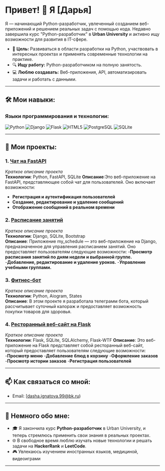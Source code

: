 # Привет! 👋 Я [Дарья]

Я — начинающий Python-разработчик, увлеченный созданием веб-приложений и решением реальных задач с помощью кода. Недавно завершила курс "Python-разработчик" в **Urban University** и активно ищу возможности для развития в IT-сфере.

- 🎯 **Цель:** Развиваться в области разработки на Python, участвовать в интересных проектах и применять современные технологии на практике.
- 🔍 **Ищу работу:** Python-разработчиком на полную занятость.
- 💻 **Люблю создавать:** Веб-приложения, API, автоматизировать задачи и работать с данными.

---

## 🛠️ Мои навыки:

### Языки программирования и технологии:
![Python](https://img.shields.io/badge/Python-3776AB?style=for-the-badge&logo=python&logoColor=white)
![Django](https://img.shields.io/badge/Django-092E20?style=for-the-badge&logo=django&logoColor=white)
![Flask](https://img.shields.io/badge/Flask-000000?style=for-the-badge&logo=flask&logoColor=white)
![HTML5](https://img.shields.io/badge/HTML5-E34F26?style=for-the-badge&logo=html5&logoColor=white)
![PostgreSQL](https://img.shields.io/badge/PostgreSQL-336791?style=for-the-badge&logo=postgresql&logoColor=white)
![SQLite](https://img.shields.io/badge/SQLite-07405E?style=for-the-badge&logo=sqlite&logoColor=white)

---

## 🌟 Мои проекты:

### 1. [Чат на FastAPI](https://github.com/Kaishivee/blog_app.git)
_Краткое описание проекта_  
**Технологии**: Python, FastAPI, SQLite 
**Описание**:Это веб-приложение на FastAPI, представляющее собой чат для пользователей. Оно включает возможности: 
- **Регистрация и аутентификация пользователей**
- **Создание, редактирование и удаление сообщений**
- **Отображение сообщений в реальном времени**

### 2. [Расписание занятий](https://github.com/Kaishivee/schedule_app.git)
_Краткое описание проекта_  
**Технологии**: Django, SQLite, Bootstrap  
**Описание**: Приложение my_schedule — это веб-приложение на Django, предназначенное для управления расписанием занятий. 
Оно предоставляет пользователям следующие возможности:
-**Просмотр расписания занятий по дням недели и выбранной группе.**
-**Добавление, редактирование и удаление уроков.**
-**Управление учебными группами.**

### 3. [Фитнес-бот](https://github.com/Kaishivee/fitness_bot.git)
_Краткое описание проекта_  
**Технологии**: Python, Aiogram, States  
**Описание**: В этом проекте я разработала телеграмм бота, который рассчитывает суточный калораж и предоставляет возможность покупки товаров для здоровья.

### 4. [Ресторанный веб-сайт на Flask](https://github.com/Kaishivee/menu_app.git)
_Краткое описание проекта_  
**Технологии**: Flask, SQLite, SQLAlchemy, Flask-WTF 
**Описание**: Это веб-приложение на Flask представляет собой ресторанный веб-сайт, который предоставляет пользователям следующие возможности:
-**Просмотр меню**
-**Добавление блюд в корзину**
-**Оформление заказов**
-**Просмотр истории заказов**
-**Регистрация пользователей**


---

## 📫 Как связаться со мной:

- Email: [dasha.ignatova.99@bk.ru)

---


## 👀 Немного обо мне:
- 🎓 Я закончила курс **Python-разработчик** в Urban University, и теперь стремлюсь применить свои знания в реальных проектах.
- 🌐 В свободное время люблю изучать новые технологии и решать задачи на **HackerRank** и **LeetCode**.
- 🎮 Увлекаюсь изучением иностранных языков, медициной, видеоиграми 
  
---
